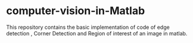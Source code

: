 # computer-vision-in-Matlab

This repository contains the basic implementation of code of edge detection , Corner Detection and Region of interest of an image in matlab.
